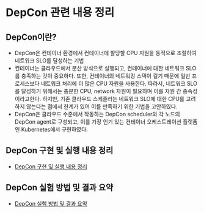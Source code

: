 # DepCon 관련 내용 정리
## DepCon이란?
* DepCon은 컨테이너 환경에서 컨테이너에 할당할 CPU 자원을 동적으로 조절하여 네트워크 SLO를 달성하는 기법
* 컨테이너는 클라우드에서 분산 방식으로 실행되고, 컨테이너에 대한 네트워크 SLO를 충족하는 것이 중요하다. 또한, 컨테이너의 네트워킹 스택이 길기 때문에 일반 프로세스보다 네트워크 처리에 더 많은 CPU 자원을 사용한다. 따라서, 네트워크 SLO를 달성하기 위해서는 충분한 CPU, network 자원이 필요하며 이를 자원 간 종속성이라고한다. 하지만, 기존 클라우드 스케줄러는 네트워크 SLO에 대한 CPU를 고려하지 않는다는 점에서 한계가 있어 이를 만족하기 위한 기법을 고안하였다. 
* DepCon은 클라우드 수준에서 작동하는 DepCon scheduler와 각 노드의 DepCon agent로 구성되고, 이를 가장 인기 있는 컨테이너 오케스트레이션 플랫폼인 Kubernetes에서 구현하였다. 

## DepCon 구현 및 실행 내용 정리
* [DepCon 구현 및 실행 내용 정리](https://github.com/kiiimes/DepCon/tree/master/implementation#depcon-%EA%B5%AC%ED%98%84-%EB%B0%8F-%EC%8B%A4%ED%96%89-%EB%82%B4%EC%9A%A9-%EC%A0%95%EB%A6%AC)

## DepCon 실험 방법 및 결과 요약
* [DepCon 실험 방법 및 결과 요약](https://github.com/kiiimes/DepCon/tree/master/experiment)


